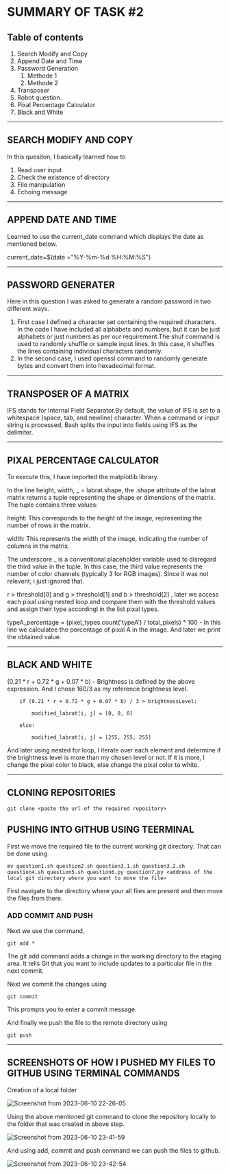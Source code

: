 # SUMMARY OF TASK #2 
## **Table of contents**
1. Search Modify and Copy
2. Append Date and Time
3. Password Generation
    1. Methode 1
    2. Methode 2
4. Transposer
5. Robot question.
6. Pixal Percentage Calculator
7. Black and White
<hr>

## SEARCH MODIFY AND COPY

In this quesiton, I basically learned how to 
1. Read user input 
2. Check the existence of directory
3. File manipulation
4. Echoing message
<hr>

## APPEND DATE AND TIME

Learned to use the current_date command which displays the date as mentioned below.

current_date=$(date +"%Y-%m-%d %H:%M:%S")
<hr>

## PASSWORD GENERATER

Here in this question I was asked to generate a random password in two different ways.
1. First case I defined a character set containing the required characters. In the code I have included all alphabets and numbers, but it can be just alphabets or just numbers as per our requirement.The shuf command is used to randomly shuffle or sample input lines. In this case, it shuffles the lines containing individual characters randomly.
2. In the second case, I used openssl command to randomly generate bytes and convert them into hexadecimal format.
<hr>

## TRANSPOSER OF A MATRIX

IFS stands for Internal Field Separator.By default, the value of IFS is set to a whitespace (space, tab, and newline) character. When a command or input string is processed, Bash splits the input into fields using IFS as the delimiter.
<hr>

## PIXAL PERCENTAGE CALCULATOR

To execute this, I have imported the matplotlib library.

In the line height, width, _ = labrat.shape, the .shape attribute of the labrat matrix returns a tuple representing the shape or dimensions of the matrix. The tuple contains three values:

height: This corresponds to the height of the image, representing the number of rows in the matrix.

width: This represents the width of the image, indicating the number of columns in the matrix.

The underscore _ is a conventional placeholder variable used to disregard the third value in the tuple. In this case, the third value represents the number of color channels (typically 3 for RGB images). Since it was not relevent, i just ignored that.

r > threshold[0] and g > threshold[1] and b > threshold[2] , later we access each pixal using nested loop and compare them with the threshold values and assign their type accordingl in the list pixal types.

typeA_percentage = (pixel_types.count('typeA') / total_pixels) * 100  - In this line we calculatee the percentage of pixal A in the image. And later we print the obtained value.
<hr>

## BLACK AND WHITE

(0.21 * r + 0.72 * g + 0.07 * b) - Brightness is defined by the above expression. And I chose 160/3 as my reference brightness level.

        if (0.21 * r + 0.72 * g + 0.07 * b) / 3 > brightnessLevel:
        
            modified_labrat[i, j] = [0, 0, 0]
            
        else:
        
            modified_labrat[i, j] = [255, 255, 255]
            
And later using nested for loop, I iterate over each element and determine if the brightness level is more than my chosen level or not. If it is more, I change the pixal color to black, else change the pixal color to white.  
<hr>

## CLONING REPOSITORIES

    git clone <paste the url of the required repository>
    
## PUSHING INTO GITHUB USING TEERMINAL

First we move the required file to the current working git directory. That can be done using
    
    mv question1.sh question2.sh question3.1.sh question3.2.sh question4.sh question5.sh question6.py question7.py <address of the local git directory where you want to move the file>
    
First navigate to the directory where your all files are present and then move the files from there. 

### ADD COMMIT AND PUSH

Next we use the command,
    
    git add *
The git add command adds a change in the working directory to the staging area. It tells Git that you want to include updates to a particular file in the next commit.   

Next we commit the changes using 

    git commit
This prompts you to enter a commit message.

And finally we push the file to the remote directory using 

    git push
    
 <hr>  
 
 ## SCREENSHOTS OF HOW I PUSHED MY FILES TO GITHUB USING TERMINAL COMMANDS

Creation of a local folder

![Screenshot from 2023-06-10 22-26-05](https://github.com/kmlingaudhaya/Mars-Task-2/assets/134930329/08f87076-a98f-45f5-9a36-761c844caaa3)

Using the above mentioned git command to clone the repository locally to the folder that was created in above step.

![Screenshot from 2023-06-10 23-41-59](https://github.com/kmlingaudhaya/Mars-Task-2/assets/134930329/f001c866-f224-4391-89f0-ebf525b73d12)

And using add, commit and push command we can push the files to github.

![Screenshot from 2023-06-10 23-42-54](https://github.com/kmlingaudhaya/Mars-Task-2/assets/134930329/d525e052-8062-4f05-9764-58a40e595055)
